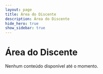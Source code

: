 ```yaml
---
layout: page
title: Área do Discente
description: Área do Discente
hide_hero: true
show_sidebar: true
---
```


# Área do Discente

Nenhum conteúdo disponível até o momento.
